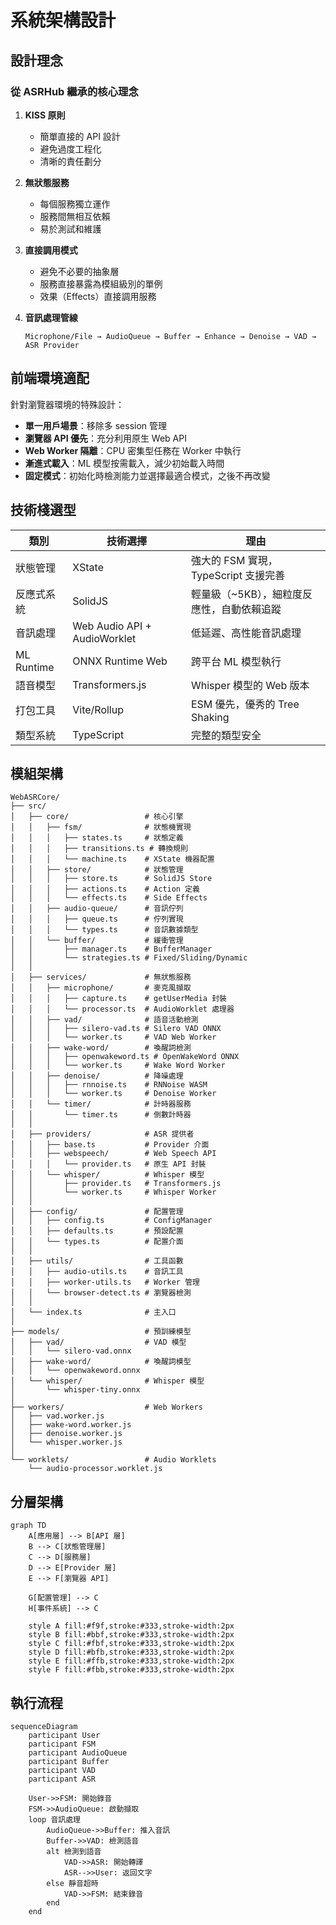 # 系統架構設計

## 設計理念

### 從 ASRHub 繼承的核心理念

1. **KISS 原則**
   - 簡單直接的 API 設計
   - 避免過度工程化
   - 清晰的責任劃分

2. **無狀態服務**
   - 每個服務獨立運作
   - 服務間無相互依賴
   - 易於測試和維護

3. **直接調用模式**
   - 避免不必要的抽象層
   - 服務直接暴露為模組級別的單例
   - 效果（Effects）直接調用服務

4. **音訊處理管線**
   ```
   Microphone/File → AudioQueue → Buffer → Enhance → Denoise → VAD → ASR Provider
   ```

## 前端環境適配

針對瀏覽器環境的特殊設計：

- **單一用戶場景**：移除多 session 管理
- **瀏覽器 API 優先**：充分利用原生 Web API
- **Web Worker 隔離**：CPU 密集型任務在 Worker 中執行
- **漸進式載入**：ML 模型按需載入，減少初始載入時間
- **固定模式**：初始化時檢測能力並選擇最適合模式，之後不再改變

## 技術棧選型

| 類別 | 技術選擇 | 理由 |
|------|----------|------|
| 狀態管理 | XState | 強大的 FSM 實現，TypeScript 支援完善 |
| 反應式系統 | SolidJS | 輕量級（~5KB），細粒度反應性，自動依賴追蹤 |
| 音訊處理 | Web Audio API + AudioWorklet | 低延遲、高性能音訊處理 |
| ML Runtime | ONNX Runtime Web | 跨平台 ML 模型執行 |
| 語音模型 | Transformers.js | Whisper 模型的 Web 版本 |
| 打包工具 | Vite/Rollup | ESM 優先，優秀的 Tree Shaking |
| 類型系統 | TypeScript | 完整的類型安全 |

## 模組架構

```
WebASRCore/
├── src/
│   ├── core/                 # 核心引擎
│   │   ├── fsm/              # 狀態機實現
│   │   │   ├── states.ts     # 狀態定義
│   │   │   ├── transitions.ts # 轉換規則
│   │   │   └── machine.ts    # XState 機器配置
│   │   ├── store/            # 狀態管理
│   │   │   ├── store.ts      # SolidJS Store
│   │   │   ├── actions.ts    # Action 定義
│   │   │   └── effects.ts    # Side Effects
│   │   ├── audio-queue/      # 音訊佇列
│   │   │   ├── queue.ts      # 佇列實現
│   │   │   └── types.ts      # 音訊數據類型
│   │   └── buffer/           # 緩衝管理
│   │       ├── manager.ts    # BufferManager
│   │       └── strategies.ts # Fixed/Sliding/Dynamic
│   │
│   ├── services/             # 無狀態服務
│   │   ├── microphone/       # 麥克風擷取
│   │   │   ├── capture.ts    # getUserMedia 封裝
│   │   │   └── processor.ts  # AudioWorklet 處理器
│   │   ├── vad/              # 語音活動檢測
│   │   │   ├── silero-vad.ts # Silero VAD ONNX
│   │   │   └── worker.ts     # VAD Web Worker
│   │   ├── wake-word/        # 喚醒詞檢測
│   │   │   ├── openwakeword.ts # OpenWakeWord ONNX
│   │   │   └── worker.ts     # Wake Word Worker
│   │   ├── denoise/          # 降噪處理
│   │   │   ├── rnnoise.ts    # RNNoise WASM
│   │   │   └── worker.ts     # Denoise Worker
│   │   └── timer/            # 計時器服務
│   │       └── timer.ts      # 倒數計時器
│   │
│   ├── providers/            # ASR 提供者
│   │   ├── base.ts           # Provider 介面
│   │   ├── webspeech/        # Web Speech API
│   │   │   └── provider.ts   # 原生 API 封裝
│   │   └── whisper/          # Whisper 模型
│   │       ├── provider.ts   # Transformers.js
│   │       └── worker.ts     # Whisper Worker
│   │
│   ├── config/               # 配置管理
│   │   ├── config.ts         # ConfigManager
│   │   ├── defaults.ts       # 預設配置
│   │   └── types.ts          # 配置介面
│   │
│   ├── utils/                # 工具函數
│   │   ├── audio-utils.ts    # 音訊工具
│   │   ├── worker-utils.ts   # Worker 管理
│   │   └── browser-detect.ts # 瀏覽器檢測
│   │
│   └── index.ts              # 主入口
│
├── models/                   # 預訓練模型
│   ├── vad/                  # VAD 模型
│   │   └── silero-vad.onnx
│   ├── wake-word/            # 喚醒詞模型
│   │   └── openwakeword.onnx
│   └── whisper/              # Whisper 模型
│       └── whisper-tiny.onnx
│
├── workers/                  # Web Workers
│   ├── vad.worker.js
│   ├── wake-word.worker.js
│   ├── denoise.worker.js
│   └── whisper.worker.js
│
└── worklets/                 # Audio Worklets
    └── audio-processor.worklet.js
```

## 分層架構

```mermaid
graph TD
    A[應用層] --> B[API 層]
    B --> C[狀態管理層]
    C --> D[服務層]
    D --> E[Provider 層]
    E --> F[瀏覽器 API]
    
    G[配置管理] --> C
    H[事件系統] --> C
    
    style A fill:#f9f,stroke:#333,stroke-width:2px
    style B fill:#bbf,stroke:#333,stroke-width:2px
    style C fill:#fbf,stroke:#333,stroke-width:2px
    style D fill:#bfb,stroke:#333,stroke-width:2px
    style E fill:#ffb,stroke:#333,stroke-width:2px
    style F fill:#fbb,stroke:#333,stroke-width:2px
```

## 執行流程

```mermaid
sequenceDiagram
    participant User
    participant FSM
    participant AudioQueue
    participant Buffer
    participant VAD
    participant ASR
    
    User->>FSM: 開始錄音
    FSM->>AudioQueue: 啟動擷取
    loop 音訊處理
        AudioQueue->>Buffer: 推入音訊
        Buffer->>VAD: 檢測語音
        alt 檢測到語音
            VAD->>ASR: 開始轉譯
            ASR-->>User: 返回文字
        else 靜音超時
            VAD->>FSM: 結束錄音
        end
    end
```